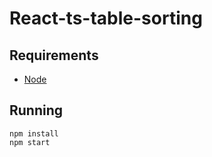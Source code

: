 # React-ts-table-sorting

## Requirements

* [Node](https://nodejs.org/en/download/)

## Running

```
npm install
npm start
```
